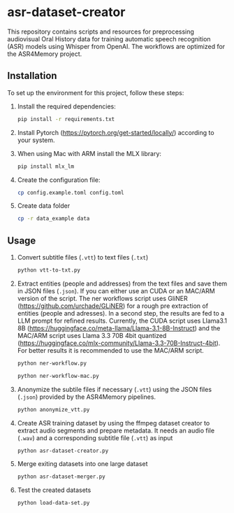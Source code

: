 # asr-dataset-creator

This repository contains scripts and resources for preprocessing audiovisual Oral History data for training automatic speech recognition (ASR) models using Whisper from OpenAI. The workflows are optimized for the ASR4Memory project. 

## Installation

To set up the environment for this project, follow these steps:

1. Install the required dependencies:
    ```sh
    pip install -r requirements.txt
    ```
2. Install Pytorch (https://pytorch.org/get-started/locally/) according to your system.

3. When using Mac with ARM install the MLX library:
    ```sh
    pip install mlx_lm
    ```

4. Create the configuration file:
    ```sh
    cp config.example.toml config.toml
    ```
5. Create data folder
    ```sh
    cp -r data_example data
    ```

## Usage

1. Convert subtitle files (`.vtt`) to text files (`.txt`)
    ```sh
    python vtt-to-txt.py
    ```
2. Extract entities (people and addresses) from the text files and save them in JSON files (`.json`). If you can either use an CUDA or an MAC/ARM version of the script. The ner workflows script uses GliNER (https://github.com/urchade/GLiNER) for a rough pre extraction of entities (people and adresses). In a second step, the results are fed to a LLM prompt for refined results. Currently, the CUDA script uses Llama3.1 8B (https://huggingface.co/meta-llama/Llama-3.1-8B-Instruct) and the MAC/ARM script uses Llama 3.3 70B 4bit quantized (https://huggingface.co/mlx-community/Llama-3.3-70B-Instruct-4bit). For better results it is recommended to use the MAC/ARM script.
    ```sh
    python ner-workflow.py
    ```
    ```sh
    python ner-workflow-mac.py
    ```
3. Anonymize the subtile files if necessary (`.vtt`) using the JSON files (`.json`) provided by the ASR4Memory pipelines.
    ```sh
    python anonymize_vtt.py
    ```
4. Create ASR training dataset by using the ffmpeg dataset creator to extract audio segments and prepare metadata. It needs an audio file (`.wav`) and a corresponding subtitle file (`.vtt`) as input
    ```sh
    python asr-dataset-creator.py
    ```
5. Merge exiting datasets into one large dataset
    ```sh
    python asr-dataset-merger.py
    ```
6. Test the created datasets
    ```sh
    python load-data-set.py
    ```
